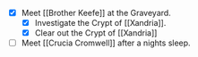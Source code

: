 - [x] Meet [[Brother Keefe]] at the Graveyard.
	- [x] Investigate the Crypt of [[Xandria]].
	- [x] Clear out the Crypt of [[Xandria]]

- [ ] Meet [[Crucia Cromwell]] after a nights sleep.